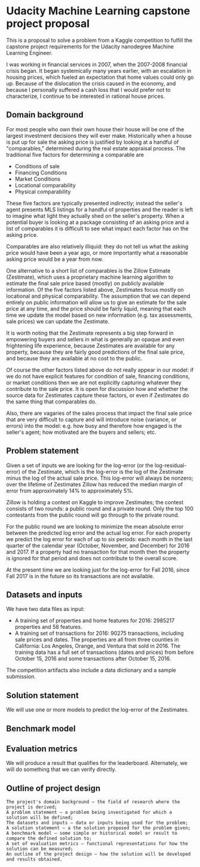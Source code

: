 
Udacity Machine Learning capstone project proposal
==================================================
This is a proposal to solve a problem from a Kaggle competition to fulfill the capstone project requirements for the Udacity nanodegree Machine Learning Engineer.

I was working in financial services in 2007, when the 2007-2008 financial crisis began. It began systemically many years earlier, with an escalation in housing prices, which fueled an expectation that home values could only go up. Because of the dislocation the crisis caused in the economy, and because I personally suffered a cash loss that I would prefer not to characterize, I continue to be interested in rational house prices.

Domain background
-----------------
For most people who own their own house their house will be one of the largest investment decisions they will ever make. Historically when a house is put up for sale the asking price is justified by looking at a handful of "comparables," determined during the real estate appraisal process. The traditional five factors for determining a comparable are
* Conditions of sale
* Financing Conditions
* Market Conditions
* Locational comparability
* Physical comparability

These five factors are typically presented indirectly; instead the seller's agent presents MLS listings for a handful of properties and the reader is left to imagine what light they actually shed on the seller's property. When a potential buyer is looking at a package consisting of an asking price and a list of comparables it is difficult to see what impact each factor has on the asking price.

Comparables are also relatively illiquid: they do not tell us what the asking price would have been a year ago, or more importantly what a reasonable asking price would be a year from now.

One alternative to a short list of comparables is the Zillow Estimate (Zestimate), which uses a proprietary machine learning algorithm to estimate the final sale price based (mostly) on publicly available information. Of the five factors listed above, Zestimates focus mostly on locational and physical comparability. The assumption that we can depend entirely on public information will allow us to give an estimate for the sale price at any time, and the price should be fairly liquid, meaning that each time we update the model based on new information (e.g. tax assessments, sale prices) we can update the Zestimate.

It is worth noting that the Zestimate represents a big step forward in empowering buyers and sellers in what is generally an opaque and even frightening life experience, because Zestimates are available for any property, because they are fairly good predictions of the final sale price, and because they are available at no cost to the public.

Of course the other factors listed above do not really appear in our model: if we do not have explicit features for condition of sale, financing conditions, or market conditions then we are not explicitly capturing whatever they contribute to the sale price. It is open for discussion how and whether the source data for Zestimates capture these factors, or even if Zestimates do the same thing that comparables do.

Also, there are vagaries of the sales process that impact the final sale price that are very difficult to capture and will introduce noise (variance, or errors) into the model: e.g. how busy and therefore how engaged is the seller's agent; how motivated are the buyers and sellers; etc.

Problem statement
-----------------
Given a set of inputs we are looking for the log-error (or the log-residual-error) of the Zestimate, which is the log-error is the log of the Zestimate minus the log of the actual sale price. This log-error will always be nonzero; over the lifetime of Zestimates Zillow has reduced the median margin of error from approximately 14% to approximately 5%.

Zillow is holding a contest on Kaggle to improve Zestimates; the contest consists of two rounds: a public round and a private round. Only the top 100 contestants from the public round will go through to the private round.

For the public round we are looking to minimize the mean absolute error between the predicted log error and the actual log error. For each property we predict the log error for each of up to six periods: each month in the last quarter of the calendar year (October, November, and December) for 2016 and 2017. If a property had no transaction for that month then the property is ignored for that period and does not contribute to the overall score.

At the present time we are looking just for the log-error for Fall 2016, since Fall 2017 is in the future so its transactions are not available.

Datasets and inputs
-------------------
We have two data files as input:
* A training set of properties and home features for 2016: 2985217 properties and 58 features.
* A training set of transactions for 2016: 90275 transactions, including sale prices and dates.
The properties are all from three counties in California: Los Angeles, Orange, and Ventura that sold in 2016. The training data has a full set of transactions (dates and prices) from before October 15, 2016 and some transactions after October 15, 2016.

The competition artifacts also include a data dictionary and a sample submission.

Solution statement
------------------
We will use one or more models to predict the log-error of the Zestimates.

Benchmark model
---------------

Evaluation metrics
------------------
We will produce a result that qualifies for the leaderboard. Alternately, we will do something that we can verify directly.

Outline of project design
-------------------------


    The project's domain background — the field of research where the project is derived;
    A problem statement — a problem being investigated for which a solution will be defined;
    The datasets and inputs — data or inputs being used for the problem;
    A solution statement — a the solution proposed for the problem given;
    A benchmark model — some simple or historical model or result to compare the defined solution to;
    A set of evaluation metrics — functional representations for how the solution can be measured;
    An outline of the project design — how the solution will be developed and results obtained.
